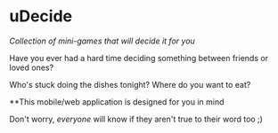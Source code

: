 # uDecide
_Collection of mini-games that will decide it for you_

Have you ever had a hard time deciding something between friends or loved ones?

Who's stuck doing the dishes tonight?
Where do you want to eat?

**This mobile/web application is designed for you in mind

Don't worry, _everyone_ will know if they aren't true to their word too ;)
